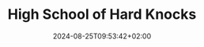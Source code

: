 ---
date: '2024-08-25T09:53:42+02:00' # date in which the content is created - defaults to "today"
title: 'High School of Hard Knocks'
draft: false # set to "true" if you want to hide the content 

university: "High School of Hard Knocks TEST"
year: "2009-2012"
degree: "High School Diploma, Sciences, Math, Computer & Business Studies"

---
